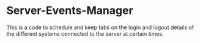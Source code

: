# Server-Events-Manager
This is a code to schedule and keep tabs on the login and logout details of the different systems connected to the server at certain times.

